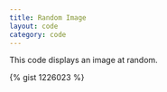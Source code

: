 ```yaml
---
title: Random Image
layout: code
category: code
---
```


This code displays an image at random. 

{% gist 1226023 %}
